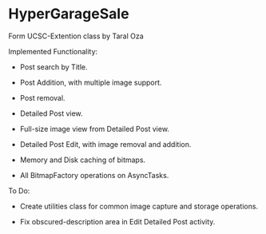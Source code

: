 # HyperGarageSale
Form UCSC-Extention class by Taral Oza

Implemented Functionality:

- Post search by Title.

- Post Addition, with multiple image support.

- Post removal.

- Detailed Post view.

- Full-size image view from Detailed Post view.

- Detailed Post Edit, with image removal and addition.

- Memory and Disk caching of bitmaps.

- All BitmapFactory operations on AsyncTasks.


To Do:

- Create utilities class for common image capture and storage operations.

- Fix obscured-description area in Edit Detailed Post activity.